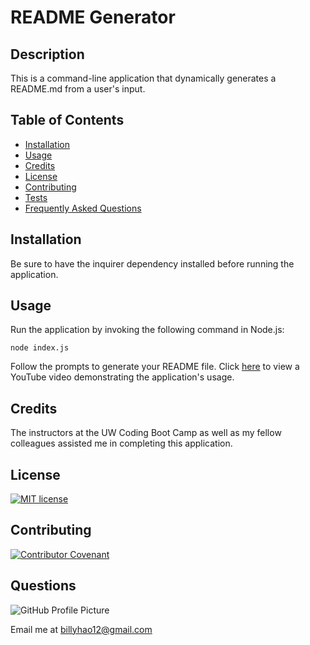 # README Generator

## Description

This is a command-line application that dynamically generates a README&#46;md from a user's input.

## Table of Contents

* [Installation](#installation)
* [Usage](#usage)
* [Credits](#credits)
* [License](#license)
* [Contributing](#contributing)
* [Tests](#tests)
* [Frequently Asked Questions](#frequently-asked-questions)

## Installation

Be sure to have the inquirer dependency installed before running the application.

## Usage

Run the application by invoking the following command in Node.js:

```
node index.js
```

Follow the prompts to generate your README file.
Click [here](https://youtu.be/tJ90DOZQp6Q) to view a YouTube video demonstrating the application's usage.

## Credits

The instructors at the UW Coding Boot Camp as well as my fellow colleagues assisted me in completing this application.

## License

[![MIT license](https://img.shields.io/badge/License-MIT-blue.svg)](https://choosealicense.com/licenses/mit/)

## Contributing

[![Contributor Covenant](https://img.shields.io/badge/Contributor%20Covenant-v2.0%20adopted-ff69b4.svg)](https://www.contributor-covenant.org/)

## Questions

![GitHub Profile Picture](https://github.com/billyhao12.png)

Email me at <billyhao12@gmail.com>